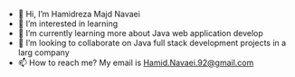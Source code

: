 - 👋 Hi, I’m Hamidreza Majd Navaei
- 👀 I’m interested in learning
- 🌱 I’m currently learning more about Java web application develop
- 💞️ I’m looking to collaborate on Java full stack development projects in a larg company
- 📫 How to reach me? My email is Hamid.Navaei.92@gmail.com

<!---
19hamid92/19hamid92 is a ✨ special ✨ repository because its `README.md` (this file) appears on your GitHub profile.
You can click the Preview link to take a look at your changes.
--->
